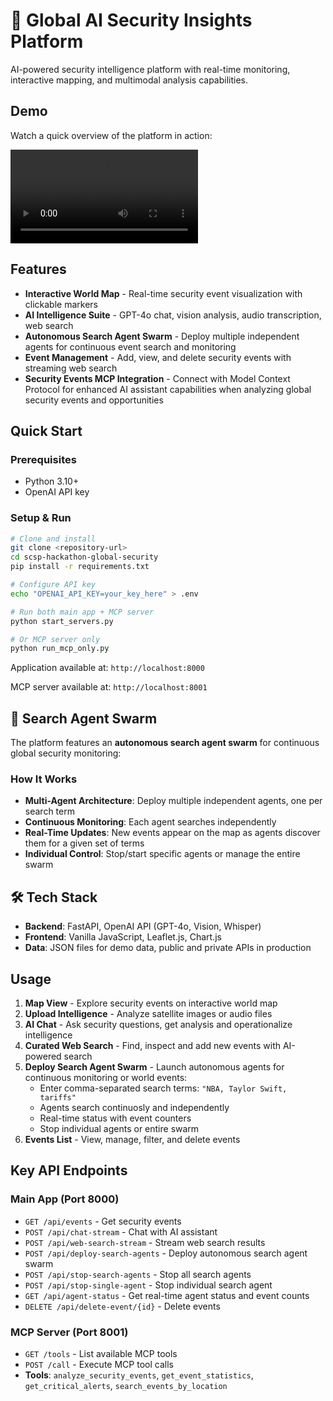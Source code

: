 # 🚀 Global AI Security Insights Platform

AI-powered security intelligence platform with real-time monitoring, interactive mapping, and multimodal analysis capabilities.

## Demo

Watch a quick overview of the platform in action:

<video controls src="scsp-demo.mp4" title="Title"></video>

## Features

- **Interactive World Map** - Real-time security event visualization with clickable markers
- **AI Intelligence Suite** - GPT-4o chat, vision analysis, audio transcription, web search
- **Autonomous Search Agent Swarm** - Deploy multiple independent agents for continuous event search and monitoring
- **Event Management** - Add, view, and delete security events with streaming web search
- **Security Events MCP Integration** - Connect with Model Context Protocol for enhanced AI assistant capabilities when analyzing global security events and opportunities

## Quick Start

### Prerequisites
- Python 3.10+
- OpenAI API key

### Setup & Run
```bash
# Clone and install
git clone <repository-url>
cd scsp-hackathon-global-security
pip install -r requirements.txt

# Configure API key
echo "OPENAI_API_KEY=your_key_here" > .env

# Run both main app + MCP server
python start_servers.py

# Or MCP server only
python run_mcp_only.py
```

Application available at: `http://localhost:8000`

MCP server available at: `http://localhost:8001`

## 🤖 Search Agent Swarm

The platform features an **autonomous search agent swarm** for continuous global security monitoring:

### How It Works
- **Multi-Agent Architecture**: Deploy multiple independent agents, one per search term
- **Continuous Monitoring**: Each agent searches independently
- **Real-Time Updates**: New events appear on the map as agents discover them for a given set of terms
- **Individual Control**: Stop/start specific agents or manage the entire swarm


## 🛠️ Tech Stack
- **Backend**: FastAPI, OpenAI API (GPT-4o, Vision, Whisper)
- **Frontend**: Vanilla JavaScript, Leaflet.js, Chart.js
- **Data**: JSON files for demo data, public and private APIs in production 

## Usage
1. **Map View** - Explore security events on interactive world map
2. **Upload Intelligence** - Analyze satellite images or audio files
3. **AI Chat** - Ask security questions, get analysis and operationalize intelligence
4. **Curated Web Search** - Find, inspect and add new events with AI-powered search
5. **Deploy Search Agent Swarm** - Launch autonomous agents for continuous monitoring or world events:
   - Enter comma-separated search terms: `"NBA, Taylor Swift, tariffs"`
   - Agents search continuosly and independently
   - Real-time status with event counters
   - Stop individual agents or entire swarm
6. **Events List** - View, manage, filter, and delete events

## Key API Endpoints

### Main App (Port 8000)
- `GET /api/events` - Get security events
- `POST /api/chat-stream` - Chat with AI assistant
- `POST /api/web-search-stream` - Stream web search results
- `POST /api/deploy-search-agents` - Deploy autonomous search agent swarm
- `POST /api/stop-search-agents` - Stop all search agents
- `POST /api/stop-single-agent` - Stop individual search agent
- `GET /api/agent-status` - Get real-time agent status and event counts
- `DELETE /api/delete-event/{id}` - Delete events

### MCP Server (Port 8001)
- `GET /tools` - List available MCP tools
- `POST /call` - Execute MCP tool calls
- **Tools**: `analyze_security_events`, `get_event_statistics`, `get_critical_alerts`, `search_events_by_location`

